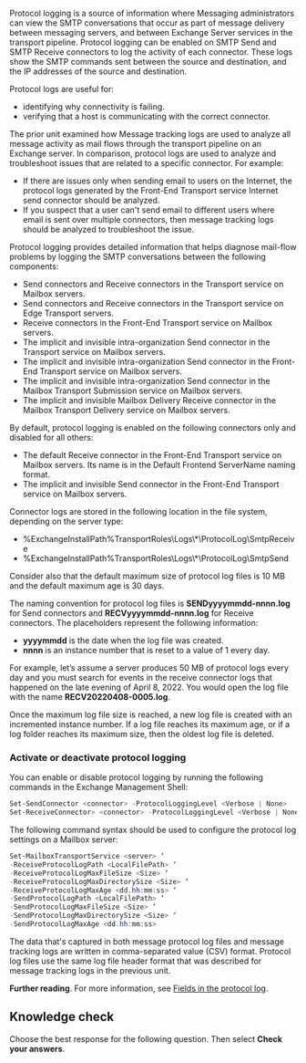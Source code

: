 Protocol logging is a source of information where Messaging administrators can view the SMTP conversations that occur as part of message delivery between messaging servers, and between Exchange Server services in the transport pipeline. Protocol logging can be enabled on SMTP Send and SMTP Receive connectors to log the activity of each connector. These logs show the SMTP commands sent between the source and destination, and the IP addresses of the source and destination.

Protocol logs are useful for:

 -  identifying why connectivity is failing.
 -  verifying that a host is communicating with the correct connector.

The prior unit examined how Message tracking logs are used to analyze all message activity as mail flows through the transport pipeline on an Exchange server. In comparison, protocol logs are used to analyze and troubleshoot issues that are related to a specific connector. For example:

 -  If there are issues only when sending email to users on the Internet, the protocol logs generated by the Front-End Transport service Internet send connector should be analyzed.
 -  If you suspect that a user can't send email to different users where email is sent over multiple connectors, then message tracking logs should be analyzed to troubleshoot the issue.

Protocol logging provides detailed information that helps diagnose mail-flow problems by logging the SMTP conversations between the following components:

 -  Send connectors and Receive connectors in the Transport service on Mailbox servers.
 -  Send connectors and Receive connectors in the Transport service on Edge Transport servers.
 -  Receive connectors in the Front-End Transport service on Mailbox servers.
 -  The implicit and invisible intra-organization Send connector in the Transport service on Mailbox servers.
 -  The implicit and invisible intra-organization Send connector in the Front-End Transport service on Mailbox servers.
 -  The implicit and invisible intra-organization Send connector in the Mailbox Transport Submission service on Mailbox servers.
 -  The implicit and invisible Mailbox Delivery Receive connector in the Mailbox Transport Delivery service on Mailbox servers.

By default, protocol logging is enabled on the following connectors only and disabled for all others:

 -  The default Receive connector in the Front-End Transport service on Mailbox servers. Its name is in the Default Frontend ServerName naming format.
 -  The implicit and invisible Send connector in the Front-End Transport service on Mailbox servers.

Connector logs are stored in the following location in the file system, depending on the server type:

 -  %ExchangeInstallPath%TransportRoles\\Logs\\\*\\ProtocolLog\\SmtpReceive
 -  %ExchangeInstallPath%TransportRoles\\Logs\\\*\\ProtocolLog\\SmtpSend

Consider also that the default maximum size of protocol log files is 10 MB and the default maximum age is 30 days.

The naming convention for protocol log files is **SENDyyyymmdd-nnnn.log** for Send connectors and **RECVyyyymmdd-nnnn.log** for Receive connectors. The placeholders represent the following information:

 -  **yyyymmdd** is the date when the log file was created.
 -  **nnnn** is an instance number that is reset to a value of 1 every day.

For example, let’s assume a server produces 50 MB of protocol logs every day and you must search for events in the receive connector logs that happened on the late evening of April 8, 2022. You would open the log file with the name **RECV20220408-0005.log**.

Once the maximum log file size is reached, a new log file is created with an incremented instance number. If a log file reaches its maximum age, or if a log folder reaches its maximum size, then the oldest log file is deleted.

### Activate or deactivate protocol logging

You can enable or disable protocol logging by running the following commands in the Exchange Management Shell:

```powershell
Set-SendConnector <connector> -ProtocolLoggingLevel <Verbose | None>
Set-ReceiveConnector> <connector> -ProtocolLoggingLevel <Verbose | None>

```

The following command syntax should be used to configure the protocol log settings on a Mailbox server:

```powershell
Set-MailboxTransportService <server> ‘  
-ReceiveProtocolLogPath <LocalFilePath> ‘  
-ReceiveProtocolLogMaxFileSize <Size> ‘  
-ReceiveProtocolLogMaxDirectorySize <Size> ‘  
-ReceiveProtocolLogMaxAge <dd.hh:mm:ss> ‘  
-SendProtocolLogPath <LocalFilePath> ‘  
-SendProtocolLogMaxFileSize <Size> ‘  
-SendProtocolLogMaxDirectorySize <Size> ‘  
-SendProtocolLogMaxAge <dd.hh:mm:ss>

```

The data that's captured in both message protocol log files and message tracking logs are written in comma-separated value (CSV) format. Protocol log files use the same log file header format that was described for message tracking logs in the previous unit.

**Further reading**. For more information, see [Fields in the protocol log](/exchange/mail-flow/connectors/protocol-logging?azure-portal=true).

## Knowledge check

Choose the best response for the following question. Then select **Check your answers**.